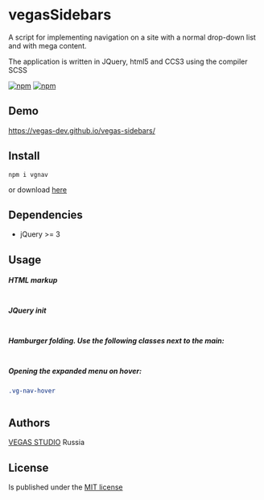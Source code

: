 # vegasSidebars
A script for implementing navigation on a site with a normal drop-down list and with mega content.

The application is written in JQuery, html5 and ССS3 using the compiler SCSS

[![npm](https://img.shields.io/npm/v/vgnav.svg?style=flat-square&maxAge=600)](https://www.npmjs.com/package/vgnav) [![npm](https://img.shields.io/npm/l/vgnav.svg?style=flat-square)]()

## Demo
https://vegas-dev.github.io/vegas-sidebars/

## Install
```
npm i vgnav
```

or download [here](https://github.com/vegas-dev/vegas-sidebars/archive/master.zip)

## Dependencies
* jQuery >= 3

## Usage
##### HTML markup
```html

```

##### JQuery init
```javascript

```

##### Hamburger folding. Use the following classes next to the main:
```scss

```

##### Opening the expanded menu on hover:
```scss
.vg-nav-hover
```

```html

```

## Authors

[VEGAS STUDIO](https://vegas-dev.com)  Russia

## License 
Is published under the [MIT license](http://www.opensource.org/licenses/mit-license)